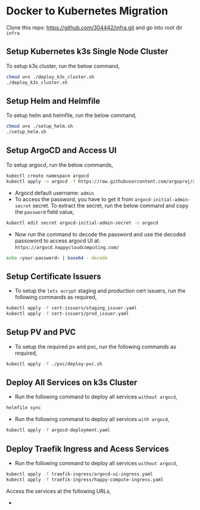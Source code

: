 # Docker to Kubernetes Migration
Clone this repo: https://github.com/304442/infra.git and go into root dir `infra`

## Setup Kubernetes k3s Single Node Cluster

To setup k3s cluster, run the below command,
```bash
chmod u+x ./deploy_k3s_cluster.sh
./deploy_k3s_cluster.sh
```

## Setup Helm and Helmfile

To setup helm and helmfile, run the below command,
```bash
chmod u+x ./setup_helm.sh
./setup_helm.sh
```

## Setup ArgoCD and Access UI

To setup argocd, run the below commands,
```bash
kubectl create namespace argocd
kubectl apply -n argocd -f https://raw.githubusercontent.com/argoproj/argo-cd/stable/manifests/install.yaml
```

- Argocd default username: `admin`
- To access the password, you have to get it from `argocd-initial-admin-secret` secret. To extract the secret, run the below command and copy the `password` field value,

```bash
kubectl edit secret argocd-initial-admin-secret -n argocd
```
- Now run the command to decode the password and use the decoded passoword to access argocd UI at: `https://argocd.happycloudcomputing.com/`
```bash
echo <your-password> | base64 --decode
```

## Setup Certificate Issuers

- To setup the `lets ecrypt` staging and production cert issuers, run the following commands as required,

```bash
kubectl apply -f cert-issuers/staging_issuer.yaml
kubectl apply -f cert-issuers/prod_issuer.yaml
```

## Setup PV and PVC

- To setup the required pv and pvc, run the following commands as required,

```bash
kubectl apply -f ./pvc/deploy-pvc.sh
```

## Deploy All Services on k3s Cluster

- Run the following command to deploy all services `without argocd`,

```bash
helmfile sync
```

- Run the following command to deploy all services `with argocd`,

```bash
kubectl apply -f argocd-deployment.yaml
```


## Deploy Traefik Ingress and Acess Services
- Run the following command to deploy all services `without argocd`,

```bash
kubectl apply -f traefik-ingress/argocd-ui-ingress.yaml
kubectl apply -f traefik-ingress/happy-compute-ingress.yaml
```

Access the services at the following URLs,

- 